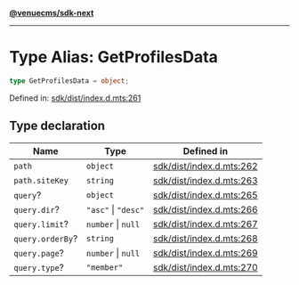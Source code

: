 [**@venuecms/sdk-next**](../Index.md)

***

# Type Alias: GetProfilesData

```ts
type GetProfilesData = object;
```

Defined in: [sdk/dist/index.d.mts:261](https://github.com/venuecms/sdk/blob/e839f07e66419aaf9ace81d080584d6bd1f8de14/packages/sdk/dist/index.d.mts#L261)

## Type declaration

| Name | Type | Defined in |
| ------ | ------ | ------ |
| <a id="path"></a> `path` | `object` | [sdk/dist/index.d.mts:262](https://github.com/venuecms/sdk/blob/e839f07e66419aaf9ace81d080584d6bd1f8de14/packages/sdk/dist/index.d.mts#L262) |
| `path.siteKey` | `string` | [sdk/dist/index.d.mts:263](https://github.com/venuecms/sdk/blob/e839f07e66419aaf9ace81d080584d6bd1f8de14/packages/sdk/dist/index.d.mts#L263) |
| <a id="query"></a> `query`? | `object` | [sdk/dist/index.d.mts:265](https://github.com/venuecms/sdk/blob/e839f07e66419aaf9ace81d080584d6bd1f8de14/packages/sdk/dist/index.d.mts#L265) |
| `query.dir`? | `"asc"` \| `"desc"` | [sdk/dist/index.d.mts:266](https://github.com/venuecms/sdk/blob/e839f07e66419aaf9ace81d080584d6bd1f8de14/packages/sdk/dist/index.d.mts#L266) |
| `query.limit`? | `number` \| `null` | [sdk/dist/index.d.mts:267](https://github.com/venuecms/sdk/blob/e839f07e66419aaf9ace81d080584d6bd1f8de14/packages/sdk/dist/index.d.mts#L267) |
| `query.orderBy`? | `string` | [sdk/dist/index.d.mts:268](https://github.com/venuecms/sdk/blob/e839f07e66419aaf9ace81d080584d6bd1f8de14/packages/sdk/dist/index.d.mts#L268) |
| `query.page`? | `number` \| `null` | [sdk/dist/index.d.mts:269](https://github.com/venuecms/sdk/blob/e839f07e66419aaf9ace81d080584d6bd1f8de14/packages/sdk/dist/index.d.mts#L269) |
| `query.type`? | `"member"` | [sdk/dist/index.d.mts:270](https://github.com/venuecms/sdk/blob/e839f07e66419aaf9ace81d080584d6bd1f8de14/packages/sdk/dist/index.d.mts#L270) |
